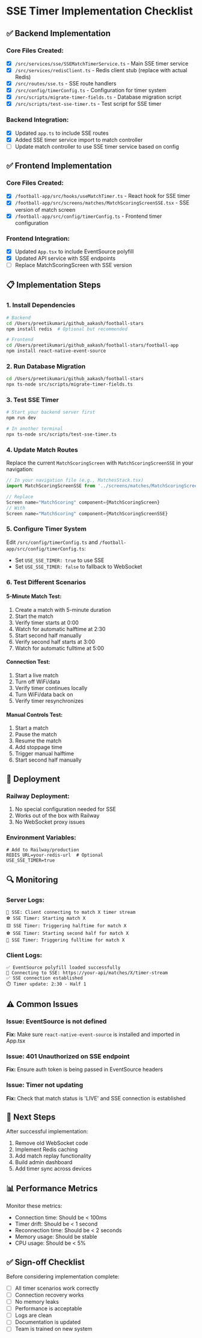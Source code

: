 # SSE Timer Implementation Checklist

## ✅ Backend Implementation

### Core Files Created:
- [x] `/src/services/sse/SSEMatchTimerService.ts` - Main SSE timer service
- [x] `/src/services/redisClient.ts` - Redis client stub (replace with actual Redis)
- [x] `/src/routes/sse.ts` - SSE route handlers
- [x] `/src/config/timerConfig.ts` - Configuration for timer system
- [x] `/src/scripts/migrate-timer-fields.ts` - Database migration script
- [x] `/src/scripts/test-sse-timer.ts` - Test script for SSE timer

### Backend Integration:
- [x] Updated `app.ts` to include SSE routes
- [x] Added SSE timer service import to match controller
- [ ] Update match controller to use SSE timer service based on config

## ✅ Frontend Implementation

### Core Files Created:
- [x] `/football-app/src/hooks/useMatchTimer.ts` - React hook for SSE timer
- [x] `/football-app/src/screens/matches/MatchScoringScreenSSE.tsx` - SSE version of match screen
- [x] `/football-app/src/config/timerConfig.ts` - Frontend timer configuration

### Frontend Integration:
- [x] Updated `App.tsx` to include EventSource polyfill
- [x] Updated API service with SSE endpoints
- [ ] Replace MatchScoringScreen with SSE version

## 📋 Implementation Steps

### 1. Install Dependencies
```bash
# Backend
cd /Users/preetikumari/github_aakash/football-stars
npm install redis  # Optional but recommended

# Frontend
cd /Users/preetikumari/github_aakash/football-stars/football-app
npm install react-native-event-source
```

### 2. Run Database Migration
```bash
cd /Users/preetikumari/github_aakash/football-stars
npx ts-node src/scripts/migrate-timer-fields.ts
```

### 3. Test SSE Timer
```bash
# Start your backend server first
npm run dev

# In another terminal
npx ts-node src/scripts/test-sse-timer.ts
```

### 4. Update Match Routes
Replace the current `MatchScoringScreen` with `MatchScoringScreenSSE` in your navigation:

```typescript
// In your navigation file (e.g., MatchesStack.tsx)
import MatchScoringScreenSSE from '../screens/matches/MatchScoringScreenSSE';

// Replace
Screen name="MatchScoring" component={MatchScoringScreen}
// With
Screen name="MatchScoring" component={MatchScoringScreenSSE}
```

### 5. Configure Timer System
Edit `/src/config/timerConfig.ts` and `/football-app/src/config/timerConfig.ts`:
- Set `USE_SSE_TIMER: true` to use SSE
- Set `USE_SSE_TIMER: false` to fallback to WebSocket

### 6. Test Different Scenarios

#### 5-Minute Match Test:
1. Create a match with 5-minute duration
2. Start the match
3. Verify timer starts at 0:00
4. Watch for automatic halftime at 2:30
5. Start second half manually
6. Verify second half starts at 3:00
7. Watch for automatic fulltime at 5:00

#### Connection Test:
1. Start a live match
2. Turn off WiFi/data
3. Verify timer continues locally
4. Turn WiFi/data back on
5. Verify timer resynchronizes

#### Manual Controls Test:
1. Start a match
2. Pause the match
3. Resume the match
4. Add stoppage time
5. Trigger manual halftime
6. Start second half manually

## 🚀 Deployment

### Railway Deployment:
1. No special configuration needed for SSE
2. Works out of the box with Railway
3. No WebSocket proxy issues

### Environment Variables:
```env
# Add to Railway/production
REDIS_URL=your-redis-url  # Optional
USE_SSE_TIMER=true
```

## 🔍 Monitoring

### Server Logs:
```
📡 SSE: Client connecting to match X timer stream
⚽ SSE Timer: Starting match X
🟨 SSE Timer: Triggering halftime for match X
⚽ SSE Timer: Starting second half for match X
🏁 SSE Timer: Triggering fulltime for match X
```

### Client Logs:
```
✅ EventSource polyfill loaded successfully
📡 Connecting to SSE: https://your-api/matches/X/timer-stream
✅ SSE connection established
⏱️ Timer update: 2:30 - Half 1
```

## ⚠️ Common Issues

### Issue: EventSource is not defined
**Fix:** Make sure `react-native-event-source` is installed and imported in App.tsx

### Issue: 401 Unauthorized on SSE endpoint
**Fix:** Ensure auth token is being passed in EventSource headers

### Issue: Timer not updating
**Fix:** Check that match status is 'LIVE' and SSE connection is established

## 🎯 Next Steps

After successful implementation:
1. Remove old WebSocket code
2. Implement Redis caching
3. Add match replay functionality
4. Build admin dashboard
5. Add timer sync across devices

## 📊 Performance Metrics

Monitor these metrics:
- Connection time: Should be < 100ms
- Timer drift: Should be < 1 second
- Reconnection time: Should be < 2 seconds
- Memory usage: Should be stable
- CPU usage: Should be < 5%

## ✅ Sign-off Checklist

Before considering implementation complete:
- [ ] All timer scenarios work correctly
- [ ] Connection recovery works
- [ ] No memory leaks
- [ ] Performance is acceptable
- [ ] Logs are clean
- [ ] Documentation is updated
- [ ] Team is trained on new system
